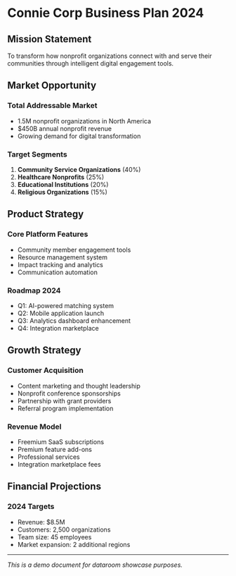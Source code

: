 # Connie Corp Business Plan 2024

## Mission Statement

To transform how nonprofit organizations connect with and serve their communities through intelligent digital engagement tools.

## Market Opportunity

### Total Addressable Market
- 1.5M nonprofit organizations in North America
- $450B annual nonprofit revenue
- Growing demand for digital transformation

### Target Segments
1. **Community Service Organizations** (40%)
2. **Healthcare Nonprofits** (25%)
3. **Educational Institutions** (20%)
4. **Religious Organizations** (15%)

## Product Strategy

### Core Platform Features
- Community member engagement tools
- Resource management system
- Impact tracking and analytics
- Communication automation

### Roadmap 2024
- Q1: AI-powered matching system
- Q2: Mobile application launch
- Q3: Analytics dashboard enhancement
- Q4: Integration marketplace

## Growth Strategy

### Customer Acquisition
- Content marketing and thought leadership
- Nonprofit conference sponsorships
- Partnership with grant providers
- Referral program implementation

### Revenue Model
- Freemium SaaS subscriptions
- Premium feature add-ons
- Professional services
- Integration marketplace fees

## Financial Projections

### 2024 Targets
- Revenue: $8.5M
- Customers: 2,500 organizations
- Team size: 45 employees
- Market expansion: 2 additional regions

---
*This is a demo document for dataroom showcase purposes.*
